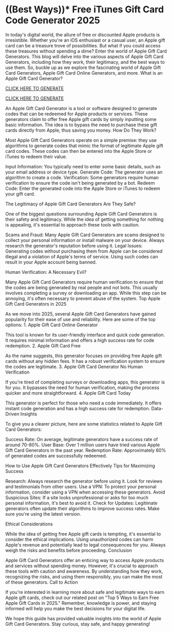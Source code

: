 # ((Best Ways))* Free iTunes Gift Card Code Generator 2025

In today's digital world, the allure of free or discounted Apple products is irresistible. Whether you're an iOS enthusiast or a casual user, an Apple gift card can be a treasure trove of possibilities. But what if you could access these treasures without spending a dime? Enter the world of Apple Gift Card Generators. This blog will delve into the various aspects of Apple Gift Card Generators, including how they work, their legitimacy, and the best ways to use them. So, buckle up as we explore the fascinating world of Apple Gift Card Generators, Apple Gift Card Online Generators, and more. What is an Apple Gift Card Generator?

 [CLICK HERE TO GENERATE](https://appbitly.com/get-free-Gift-card)

 [CLICK HERE TO GENERATE](https://appbitly.com/get-free-Gift-card)

An Apple Gift Card Generator is a tool or software designed to generate codes that can be redeemed for Apple products or services. These generators claim to offer free Apple gift cards by simply inputting some basic information. The idea is to bypass the need to purchase these gift cards directly from Apple, thus saving you money. How Do They Work?

Most Apple Gift Card Generators operate on a simple premise: they use algorithms to generate codes that mimic the format of legitimate Apple gift card codes. These codes can then be entered into the Apple Store or iTunes to redeem their value.

Input Information: You typically need to enter some basic details, such as your email address or device type. Generate Code: The generator uses an algorithm to create a code. Verification: Some generators require human verification to ensure the code isn't being generated by a bot. Redeem Code: Enter the generated code into the Apple Store or iTunes to redeem your gift card.

The Legitimacy of Apple Gift Card Generators Are They Safe?

One of the biggest questions surrounding Apple Gift Card Generators is their safety and legitimacy. While the idea of getting something for nothing is appealing, it's essential to approach these tools with caution.

Scams and Fraud: Many Apple Gift Card Generators are scams designed to collect your personal information or install malware on your device. Always research the generator's reputation before using it. Legal Issues: Generating codes without purchasing them from Apple can be considered illegal and a violation of Apple's terms of service. Using such codes can result in your Apple account being banned.

Human Verification: A Necessary Evil?

Many Apple Gift Card Generators require human verification to ensure that the codes are being generated by real people and not bots. This usually involves completing a survey or downloading an app. While this step can be annoying, it's often necessary to prevent abuse of the system. Top Apple Gift Card Generators in 2025

As we move into 2025, several Apple Gift Card Generators have gained popularity for their ease of use and reliability. Here are some of the top options: 1. Apple Gift Card Online Generator

This tool is known for its user-friendly interface and quick code generation. It requires minimal information and offers a high success rate for code redemption. 2. Apple Gift Card Free

As the name suggests, this generator focuses on providing free Apple gift cards without any hidden fees. It has a robust verification system to ensure the codes are legitimate. 3. Apple Gift Card Generator No Human Verification

If you're tired of completing surveys or downloading apps, this generator is for you. It bypasses the need for human verification, making the process quicker and more straightforward. 4. Apple Gift Card Today

This generator is perfect for those who need a code immediately. It offers instant code generation and has a high success rate for redemption. Data-Driven Insights

To give you a clearer picture, here are some statistics related to Apple Gift Card Generators:

Success Rate: On average, legitimate generators have a success rate of around 70-80%. User Base: Over 1 million users have tried various Apple Gift Card Generators in the past year. Redemption Rate: Approximately 60% of generated codes are successfully redeemed.

How to Use Apple Gift Card Generators Effectively Tips for Maximizing Success

Research: Always research the generator before using it. Look for reviews and testimonials from other users. Use a VPN: To protect your personal information, consider using a VPN when accessing these generators. Avoid Suspicious Sites: If a site looks unprofessional or asks for too much personal information, it's best to avoid it. Check for Updates: Legitimate generators often update their algorithms to improve success rates. Make sure you're using the latest version.

Ethical Considerations

While the idea of getting free Apple gift cards is tempting, it's essential to consider the ethical implications. Using unauthorized codes can harm Apple's revenue and potentially lead to legal consequences for you. Always weigh the risks and benefits before proceeding. Conclusion

Apple Gift Card Generators offer an enticing way to access Apple products and services without spending money. However, it's crucial to approach these tools with caution and awareness. By understanding how they work, recognizing the risks, and using them responsibly, you can make the most of these generators. Call to Action

If you're interested in learning more about safe and legitimate ways to earn Apple gift cards, check out our related post on "Top 5 Ways to Earn Free Apple Gift Cards in 2025." Remember, knowledge is power, and staying informed will help you make the best decisions for your digital life.

We hope this guide has provided valuable insights into the world of Apple Gift Card Generators. Stay curious, stay safe, and happy generating!